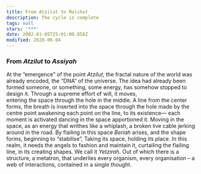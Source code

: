 ```yaml
---
title: From Atzilut to Malchut
description: The cycle is complete
tags: null
stars: '***'
date: 2002-01-05T25:01:00.856Z
modified: 2020-06-04
---
```


<div>

<h3>From <i>Atzilut</i> to <i>Assiyah</i></h3>

At the “emergence” of the point _Atzilut_,
the fractal nature of the world was
already encoded, the “DNA” of the universe.
The idea had already been formed
someone, or something, some energy,
has somehow stopped to design it.
Through a supreme effort of will, it moves,  
entering the space through the hole in the middle.
A line from the center forms,
the breath is inserted into the space
through the hole made by the centre point
awakening each point on the line,
to its existence&mdash;
each moment is activated
dancing in the space apportioned it.
Moving in the space,
as an energy that writhes like a whiplash,
a broken live cable jerking around in the road.
By flailing in this space _Beriah_ arises,
and the shape forms,
beginning to “stabilise”,
Taking its space, holding its place.
In this realm, it needs the angels
to fashion and maintain it,
curtailing the flailing line,
in its creating shapes.
We call it _Yetzirah_.
Out of which there is a structure,
a metatron, that underlies
every organism, every organisation –
a web of interactions, contained
in a single thought.

</div>
